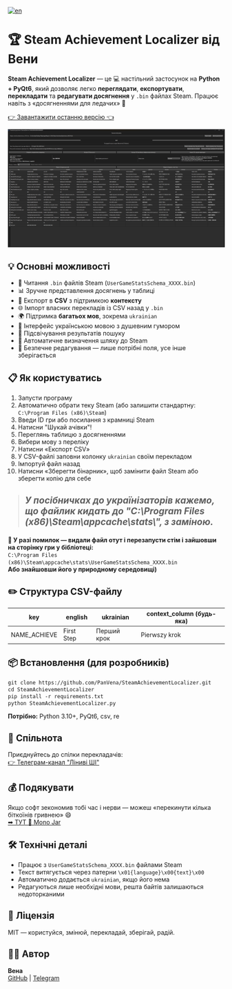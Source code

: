 [![en](https://img.shields.io/badge/lang-en-red.svg)](https://github.com/PanVena/SteamAchievementLocalizer/blob/main/README..md)

<h1>🏆 Steam Achievement Localizer від Вени</h1>

<p><strong>Steam Achievement Localizer</strong> — це 💻 настільний застосунок на <strong>Python + PyQt6</strong>, який дозволяє легко <strong>переглядати</strong>, <strong>експортувати</strong>, <strong>перекладати</strong> та <strong>редагувати досягнення</strong> у <code>.bin</code> файлах Steam. Працює навіть з «досягненнями для ледачих» 👀</p>

<p><a class="button-link" href="https://github.com/PanVena/SteamAchievementLocalizer/releases/latest" target="_blank">👉 Завантажити останню версію 👈</a></p>


![Скрін](assets/scrn.png)



<h2>💡 Основні можливості</h2>
<ul>
    <li>📂 Читання <code>.bin</code> файлів Steam (<code>UserGameStatsSchema_XXXX.bin</code>)</li>
    <li>📊 Зручне представлення досягнень у таблиці</li>
    <li>🧾 Експорт в <strong>CSV</strong> з підтримкою <strong>контексту</strong></li>
    <li>🌐 Імпорт власних перекладів із CSV назад у <code>.bin</code></li>
    <li>🌍 Підтримка <strong>багатьох мов</strong>, зокрема <code>ukrainian</code></li>
    <li>🤖 Інтерфейс українською мовою з душевним гумором</li>
    <li>🧠 Підсвічування результатів пошуку</li>
    <li>🔎 Автоматичне визначення шляху до Steam</li>
    <li>🔐 Безпечне редагування — лише потрібні поля, усе інше зберігається</li>
</ul>

<h2>📋 Як користуватись</h2>
<ol>
    <li>Запусти програму</li>
    <li>Автоматично обрати теку Steam (або залишити стандартну: <code>C:\Program Files (x86)\Steam</code>)</li>
    <li>Введи ID гри або посилання з крамниці Steam</li>
    <li>Натисни "Шукай ачівки"!</li>
    <li>Переглянь таблицю з досягненнями</li>
    <li>Вибери мову з переліку</li>
    <li>Натисни «Експорт CSV» </li>
    <li>У CSV-файлі заповни колонку <code>ukrainian</code> своїм перекладом</li>
    <li>Імпортуй файл назад</li>
    <li>Натисни «Зберегти бінарник», щоб замінити файл Steam або зберегти копію для себе</li>
</ol>

<blockquote>
   <h2> <p><strong><i>У посібничках до українізаторів кажемо, що файлик кидать до "C:\Program Files (x86)\Steam\appcache\stats\", з заміною.</i></strong></p></h2>
</blockquote>

<p><strong>🧯 У разі помилок — видали файл отут і перезапусти стім і зайшовши на сторінку гри у бібліотеці:</strong><br>
<code>C:\Program Files (x86)\Steam\appcache\stats\UserGameStatsSchema_XXXX.bin</code><br>
<strong>Або знайшовши його у природному середовищі)</strong></p>

<h2>✏️ Структура CSV-файлу</h2>

<table>
    <thead>
        <tr>
            <th>key</th>
            <th>english</th>
            <th>ukrainian</th>
            <th>context_column (будь-яка)</th>
        </tr>
    </thead>
    <tbody>
        <tr>
            <td>NAME_ACHIEVE</td>
            <td>First Step</td>
            <td>Перший крок</td>
            <td>Pierwszy krok</td>
        </tr>
    </tbody>
</table>


<h2>📦 Встановлення (для розробників)</h2>
<pre><code>git clone https://github.com/PanVena/SteamAchievementLocalizer.git
cd SteamAchievementLocalizer
pip install -r requirements.txt
python SteamAchievementLocalizer.py
</code></pre>
<p><strong>Потрібно:</strong> Python 3.10+, PyQt6, csv, re</p>

<h2>👥 Спільнота</h2>
<p>Приєднуйтесь до спілки перекладачів:<br>
<a href="https://t.me/linyvi_sh_ji" target="_blank">👉 Телеграм-канал "Ліниві ШІ"</a></p>

<h2>💰 Подякувати</h2>
<p>Якщо софт зекономив тобі час і нерви — можеш «перекинути кілька біткоїнів гривнею» 😄<br>
<a href="https://send.monobank.ua/jar/9V3wRMZD7C" target="_blank">➡ ТУТ 🌻 Mono Jar</a></p>

<h2>🛠 Технічні деталі</h2>
<ul>
    <li>Працює з <code>UserGameStatsSchema_XXXX.bin</code> файлами Steam</li>
    <li>Текст витягується через патерни <code>\x01{language}\x00{text}\x00</code></li>
    <li>Автоматично додається <code>ukrainian</code>, якщо його нема</li>
    <li>Редагуються лише необхідні мови, решта байтів залишаються недоторканими</li>
</ul>

<h2>🔖 Ліцензія</h2>
<p>MIT — користуйся, змінюй, перекладай, зберігай, радій.</p>

<h2>🧑‍💻 Автор</h2>
<p><strong>Вена</strong><br>
<a href="https://github.com/PanVena" target="_blank">GitHub</a> | <a href="https://t.me/Pan_Vena" target="_blank">Telegram</a></p>
